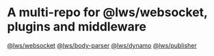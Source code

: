 # A multi-repo for @lws/websocket, plugins and middleware

[@lws/websocket](https://github.com/icarus-sullivan/lws/tree/master/packages/websocket)
[@lws/body-parser](https://github.com/icarus-sullivan/lws/tree/master/packages/body-parser)
[@lws/dynamo](https://github.com/icarus-sullivan/lws/tree/master/packages/dynamo)
[@lws/publisher](https://github.com/icarus-sullivan/lws/tree/master/packages/publisher)

